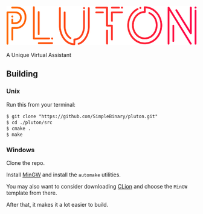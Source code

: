 <div style="text-align: center;"><img src="./media/wordmark.svg" alt="Pluton Logo"></div>

A Unique Virtual Assistant

Building
--------

### Unix

Run this from your terminal:

```
$ git clone "https://github.com/SimpleBinary/pluton.git"
$ cd ./pluton/src
$ cmake .
$ make
```

### Windows

Clone the repo.

Install [MinGW](https://mingw.org) and install the `automake` utilities.

You may also want to consider downloading [CLion](https://jetbrains.com/clion) and choose the `MinGW` template from there.

After that, it makes it a lot easier to build.
